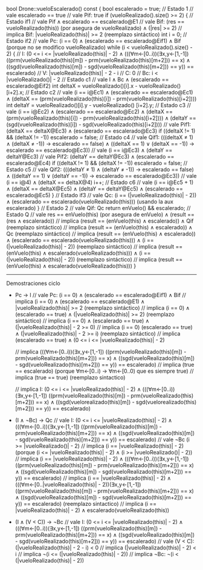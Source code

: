 

bool Drone::vueloEscalerado() const
{
	bool escalerado = true;
	// Estado 1
	// vale escalerado == true
 	// vale Pif: true
	if (vueloRealizado().size() >= 2) {
    		// Estado if1
    		// vale Pif ∧ escalerado == escalerado@E1
    		// vale Bif: (res == vueloRealizado(this)) (por asegura de vueloRealizado) ∧ (|res| >= 2)
 		// implica Bif: |vueloRealizado(this)| >= 2 (reemplazo sintáctico)
    		int i = 0;
		// Estado if2
		// vale Pc: (i == 0) ∧ (escalerado == escalerado@Eif1) ∧ Bif (porque no se modifico vueloRealizado)
		while (i < vueloRealizado().size() - 2) {
			// I: (0 <= i <= |vueloRealizado(this)| - 2) ∧ (((∀m←[0..i))(∃x,y←[1,-1])
              			((prm(vueloRealizado(this)[m]) - prm(vueloRealizado(this)[m+2])) == x) ∧
              			((sgd(vueloRealizado(this)[m]) - sgd(vueloRealizado(this)[m+2])) == y)) == escalerado)
      			// V: |vueloRealizado(this)| - 2 - i
			// C: 0
			// Bc: i < |vueloRealizado()| - 2
			// Estado c1
			// vale I ∧ Bc ∧ (escalerado == escalerado@Eif2)
			int deltaX = vueloRealizado()[i].x - vueloRealizado() [i+2].x;
			// Estado c2
			// vale (i == i@Ec1) ∧ (escalerado == escalerado@Ec1) ∧
				(deltaX == (prm(vueloRealizado(this)[i]) - prm(vueloRealizado(this)[i+2])))
			int deltaY = vueloRealizado()[i].y - vueloRealizado() [i+2].y;
		        // Estado c3
		        // vale (i == i@Ec2) ∧ (escalerado == escalerado@Ec2) ∧
		  		(deltaX == (prm(vueloRealizado(this)[i]) - prm(vueloRealizado(this)[i+2]))) ∧
			    	(deltaY == (sgd(vueloRealizado(this)[i]) - sgd(vueloRealizado(this)[i+2])))
		        // vale Pif1: (deltaX == deltaX@Ec3) ∧ (escalerado == escalerado@Ec3)
			if ((deltaX != 1) && (deltaX != -1)) escalerado = false;
		        // Estado c4
		        // vale Qif1: (((deltaX ≠ 1) ∧ (deltaX ≠ -1)) → escalerado == false) ∧
				((deltaX == 1) ∨ (deltaX == -1)) → escalerado == escalerado@Ec3))
		        // vale (i == i@Ec3) ∧ (deltaY == deltaY@Ec3)
		        // vale Pif2: (deltaY == deltaY@Ec3) ∧ (escalerado == escalerado@Ec4)
			if ((deltaX != 1) && (deltaX != -1)) escalerado = false;
			// Estado c5
			// vale Qif2: (((deltaY ≠ 1) ∧ (deltaY ≠ -1)) → escalerado == false) ∧
				((deltaY == 1) ∨ (deltaY == -1)) → escalerado == escalerado@Ec3))
			// vale (i == i@4) ∧ (deltaX == deltaX@4)
			i++;
			// Estado c6
			// vale (i == i@Ec5 + 1) ∧ (deltaX == deltaX@Ec5) ∧ (deltaY == deltaY@Ec5) ∧ (escalerado == escalerado@Ec5)
		}
		// Estado if3
		// vale Qc: (i == (|vueloRealizado(this)| - 2)) ∧ (escalerado == escalerado(vueloRealizado(this))) (usando la aux escalerado)
	}
	// Estado 2
	// vale Qif: Qc
	return enVuelo() && escalerado;
	// Estado Q
	// vale res == enVuelo(this) (por asegura de enVuelo) ∧ (result == (res ∧ escalerado))
	// implica (result == (enVuelo(this) ∧ escalerado)) ∧ Qif (reemplazo sintáctico)
	// implica (result == (enVuelo(this) ∧ escalerado)) ∧ Qc (reemplazo sintáctico)
	// implica (result == (enVuelo(this) ∧ escalerado)) ∧ (escalerado == escalerado(vueloRealizado(this))) ∧
        	(i == (|vueloRealizado(this)| - 2)) (reemplazo sintáctico)
	// implica (result == (enVuelo(this) ∧ escalerado(vueloRealizado(this))) ∧
        	(i == (|vueloRealizado(this)| - 2)) (reemplazo sintáctico)
  	// implica (result == (enVuelo(this) ∧ escalerado(vueloRealizado(this)))
}

------------------------------------------------------------------------------------------------------

Demostraciones ciclo

- Pc → I
	// vale Pc: (i == 0) ∧ (escalerado == escalerado@Eif1) ∧ Bif
	// implica (i == 0) ∧ (escalerado == escalerado@E1) ∧ |vueloRealizado(this)| >= 2 (reemplazo sintáctico)
	// implica (i == 0) ∧ (escalerado == true) ∧ (|vueloRealizado(this)| >= 2) (reemplazo sintáctico)
	// implica (i == 0) ∧ (escalerado == true) ∧ (|vueloRealizado(this)| - 2 >= 0)
	// implica (i == 0) (escalerado == true) ∧ (|vueloRealizado(this)| - 2 >= i) (reemplazo sintáctico)
	// implica (escalerado == true) ∧ (0 <= i <= |vueloRealizado(this)| - 2)

	// implica (((∀m←[0..i))(∃x,y←[1,-1])
		((prm(vueloRealizado(this)[m]) - prm(vueloRealizado(this)[m+2])) == x) ∧
		((sgd(vueloRealizado(this)[m]) - sgd(vueloRealizado(this)[m+2])) == y)) == escalerado)
	// implica (true == escalerado) (porque ∀m←[0..i) → ∀m←[0..0) que es siempre true)
	// implica (true == true) (reemplazo sintactico)

	// implica I: (0 <= i <= |vueloRealizado(this)| - 2) ∧ (((∀m←[0..i))(∃x,y←[1,-1])
		((prm(vueloRealizado(this)[m]) - prm(vueloRealizado(this)[m+2])) == x) ∧
		((sgd(vuelorealizado(this)[m]) - sgd(vuelorealizado(this)[m+2])) == y)) == escalerado)

- (I ∧ ¬Bc) → Qc
	// vale I: (0 <= i <= |vueloRealizado(this)| - 2) ∧ (((∀m←[0..i))(∃x,y←[1,-1])
		((prm(vueloRealizado(this)[m]) - prm(vueloRealizado(this)[m+2])) == x) ∧
		((sgd(vueloRealizado(this)[m]) - sgd(vueloRealizado(this)[m+2])) == y)) == escalerado)
	// vale ¬Bc (i >= |vueloRealizado()| - 2)
	// implica (i == |vueloRealizado(this)| - 2) (porque (i <= |vueloRealizado(this)| - 2) ∧ (i >= |vueloRealizado()| - 2))
	// implica (i == |vueloRealizado(this)| - 2) ∧ (((∀m←[0..i))(∃x,y←[1,-1])
		((prm(vueloRealizado(this)[m]) - prm(vueloRealizado(this)[m+2])) == x) ∧
		((sgd(vueloRealizado(this)[m]) - sgd(vueloRealizado(this)[m+2])) == y)) == escalerado)
	// implica (i == |vueloRealizado(this)| - 2) ∧ (((∀m←[0..|vueloRealizado(this)| - 2))(∃x,y←[1,-1])
		((prm(vueloRealizado(this)[m]) - prm(vueloRealizado(this)[m+2])) == x) ∧
		((sgd(vueloRealizado(this)[m]) - sgd(vueloRealizado(this)[m+2])) == y)) == escalerado)
		(reemplazo sintactico)
	// implica (i == |vueloRealizado(this)| - 2) ∧ escalerado(vueloRealizado(this))

- (I ∧ (V < C)) → ¬Bc
	// vale I: (0 <= i <= |vueloRealizado(this)| - 2) ∧ (((∀m←[0..i))(∃x,y←[1,-1])
		((prm(vueloRealizado(this)[m]) - prm(vueloRealizado(this)[m+2])) == x) ∧
		((sgd(vueloRealizado(this)[m]) - sgd(vueloRealizado(this)[m+2])) == y)) == escalerado)
	// vale (V < C): (|vueloRealizado(this)| - 2 - i) < 0
	// implica (|vueloRealizado(this)| - 2) < i
	// implica ¬(i <= (|vueloRealizado(this)| - 2))
	// implica ¬Bc: ¬(i < (|vueloRealizado(this)| - 2))



